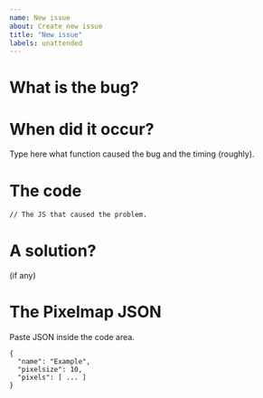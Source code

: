 ```yaml
---
name: New issue
about: Create new issue
title: "New issue"
labels: unattended
---
```

# What is the bug?
<!-- Describe your bug here -->

# When did it occur?

Type here what function caused the bug and the timing (roughly).

# The code

```
// The JS that caused the problem.
```

# A solution?

(if any)

# The Pixelmap JSON
Paste JSON inside the code area.
```
{
  "name": "Example",
  "pixelsize": 10,
  "pixels": [ ... ]
}
```
